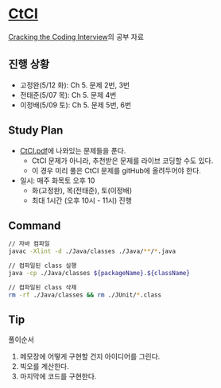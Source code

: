 # [CtCI](https://github.com/careercup/CtCI-6th-Edition)

[Cracking the Coding Interview](http://www.yes24.com/Product/Goods/44305533)의 공부 자료

## 진행 상황

- 고정완(5/12 화): Ch 5. 문제 2번, 3번
- 전태준(5/07 목): Ch 5. 문제 4번
- 이정배(5/09 토): Ch 5. 문제 5번, 6번

## Study Plan

- [CtCI.pdf](./CtCI.pdf)에 나와있는 문제들을 푼다.
  - CtCI 문제가 아니라, 추천받은 문제를 라이브 코딩할 수도 있다.
  - 이 경우 미리 풀은 CtCI 문제를 gitHub에 올려두어야 한다.
- 일시: 매주 화목토 오후 10
  - 화(고정완), 목(전태준), 토(이정배)
  - 최대 1시간 (오후 10시 - 11시) 진행

## Command

```sh
// 자바 컴파일
javac -Xlint -d ./Java/classes ./Java/**/*.java

// 컴파일된 class 실행
java -cp ./Java/classes ${packageName}.${className}

// 컴파일된 class 삭제
rm -rf ./Java/classes && rm ./JUnit/*.class
```

## Tip

풀이순서

1. 메모장에 어떻게 구현할 건지 아이디어를 그린다.
2. 빅오를 계산한다.
3. 마지막에 코드를 구현한다.
